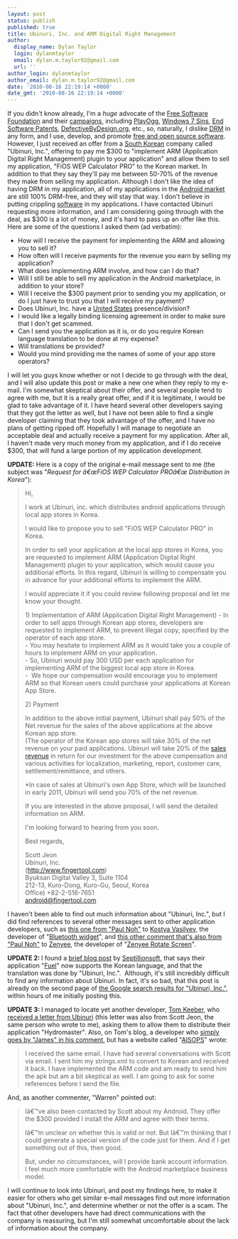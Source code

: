 ```yaml
---
layout: post
status: publish
published: true
title: Ubinuri, Inc. and ARM Digital Right Management
author:
  display_name: Dylan Taylor
  login: dylanmtaylor
  email: dylan.m.taylor92@gmail.com
  url: ''
author_login: dylanmtaylor
author_email: dylan.m.taylor92@gmail.com
date: '2010-08-16 22:19:14 +0000'
date_gmt: '2010-08-16 22:19:14 +0000'
---
```

<p>If you didn't know already, I'm a <em>huge</em> advocate of the <a title="Free Software Foundation" href="http://www.fsf.org/">Free Software Foundation</a> and their <a title="Free Software Foundation Campaigns" href="http://www.fsf.org/campaigns/">campaigns</a>, including <a href="http://playogg.org/">PlayOgg</a>, <a href="http://windows7sins.org/">Windows 7 Sins</a>, <a href="http://endsoftpatents.org/">End Software Patents</a>, <a href="http://defectivebydesign.org/">DefectiveByDesign.org</a>, etc., so, naturally, I dislike <a class="zem_slink" title="Digital rights management" rel="wikipedia" href="http://en.wikipedia.org/wiki/Digital_rights_management">DRM</a> in any form, and I use, develop, and promote <a title="free and open source software on Wikipedia" href="http://en.wikipedia.org/wiki/Free_and_open_source_software">free and open source software</a>. However, I just received an offer from a <a class="zem_slink" title="South Korea" rel="geolocation" href="http://maps.google.com/maps?ll=37.5833333333,127.0&amp;spn=10.0,10.0&amp;q=37.5833333333,127.0%20%28South%20Korea%29&amp;t=h">South Korean</a> company called "Ubinuri, Inc.", offering to pay me $300 to "implement ARM (Application Digital Right Management) plugin to your application" and allow them to sell my application, "FiOS WEP Calculator PRO" to the Korean market. In addition to that they say they'll pay me between 50-70% of the revenue they make from selling my application. Although I don't like the idea of having DRM in my application, all of my applications in the <a class="zem_slink" title="Android Market" rel="homepage" href="http://www.android.com/market/">Android market</a> are still 100% DRM-free, and they will stay that way. I don't believe in putting crippling <a class="zem_slink" title="Computer software" rel="wikipedia" href="http://en.wikipedia.org/wiki/Computer_software">software</a> in my applications. I have contacted Ubinuri requesting more information, and I am considering going through with the deal, as $300 is a lot of money, and it's hard to pass up an offer like this. Here are some of the questions I asked them (ad verbatim):</p>
<ul>
<li>How will I receive the payment for implementing the ARM and allowing you to sell it?</li>
<li>How often will I receive payments for the revenue you earn by selling my application?</li>
<li>What does implementing ARM involve, and how can I do that?</li>
<li>Will I still be able to sell my application in the Android marketplace, in addition to your store?</li>
<li>Will  I receive the $300 payment prior to sending you my application, or do I  just have to trust you that I will receive my payment?</li>
<li>Does Ubinuri, Inc. have a <a class="zem_slink" title="United States" rel="geolocation" href="http://maps.google.com/maps?ll=38.8833333333,-77.0166666667&amp;spn=10.0,10.0&amp;q=38.8833333333,-77.0166666667%20%28United%20States%29&amp;t=h">United States</a> presence/division?</li>
<li>I would like a legally binding licensing agreement in order to make sure that I don't get scammed.</li>
<li>Can I send you the application as it is, or do you require Korean language translation to be done at my expense?</li>
<li>Will translations be provided?</li>
<li>Would you mind providing me the names of some of your app store operators?</li>
</ul>
<p>I will let you guys know whether or not I decide to go through with the deal, and I will also update this post or make a new one when they reply to my e-mail. I'm somewhat skeptical about their offer, and several people tend to agree with me, but it is a really great offer, and if it is legitimate, I would be glad to take advantage of it. I have heard several other developers saying that they got the letter as well, but I have not been able to find a single developer claiming that they took advantage of the offer, and I have no plans of getting ripped off. Hopefully I will manage to negotiate an acceptable deal and actually receive a payment for my application. After all, I haven't made very much money from my application, and if I do receive $300, that will fund a large portion of my application development.</p>
<p><strong>UPDATE:</strong> Here is a copy of the original e-mail message sent to me (the subject was "<em>Request  for â€œFiOS WEP Calculator PROâ€œ Distribution in Korea</em>"):</p>
<blockquote><p>Hi,</p>
<p>I work at Ubinuri, inc. which distributes android applications through local app stores in Korea.</p>
<p>I would like to propose you to sell "FiOS WEP Calculator PRO" in Korea.</p>
<p>In  order to sell your application at the local app stores in Korea, you  are requested to implement ARM (Application Digital Right Management)  plugin to your application, which would cause you additional efforts. In  this regard, Ubinuri is willing to compensate you in advance for your  additional efforts to implement the ARM.</p>
<p>I would appreciate it if you could review following proposal and let me know your thought.</p>
<p>1) Implementation of ARM (Application Digital Right Management) - In order to sell apps through Korean app stores, developers are  requested to implement ARM, to prevent illegal copy, specified by the  operator of each app store.<br />
- You may hesitate to implement ARM as it would take you a couple of hours to implement ARM on your application.<br />
- So, Ubinuri would pay 300 USD per each application for implementing ARM of the biggest local app store in Korea.<br />
-   We hope our compensation would encourage you to implement ARM so that  Korean users could purchase your applications at Korean App Store.</p>
<p>2) Payment</p>
<p>In addition to the above initial payment,  Ubinuri shall pay 50% of the Net revenue for the sales of the above  applications at the above Korean app store.<br />
(The operator of the  Korean app stores will take 30% of the net revenue on your paid  applications. Ubinuri will take 20% of the <a class="zem_slink" title="Revenue" rel="wikinvest" href="http://www.wikinvest.com/metric/Revenue">sales revenue</a> in return for  our investment for the above compensation and various activities for  localization, marketing, report, customer care, settlement/remittance,  and others.</p>
<p>*In case of sales at Ubinuri's own App Store, which will be  launched in early 2011, Ubinuri will send you 70% of the net revenue.</p>
<p>If you are interested in the above proposal, I will send the detailed information on ARM.</p>
<p>I'm looking forward to hearing from you soon.</p>
<p>Best regards,</p>
<p>Scott Jeon<br />
Ubinuri, Inc.<br />
(<a href="http://www.fingertool.com/" target="_blank">http://www.fingertool.com</a>)<br />
Byuksan Digital Valley 3, Suite 1104<br />
212-13, Kuro-Dong, Kuro-Gu, Seoul, Korea<br />
Office) +82-2-516-7651<br />
<a href="mailto:android@fingertool.com" target="_blank">android@fingertool.com</a></p></blockquote>
<p>I haven't been able to find out much information about "Ubinuri, Inc.", but I did find references to several other messages sent to other application developers, such as <a href="http://kmansoft.wordpress.com/about/#comment-17">this one from "Paul Noh"</a> to <a href="http://kmansoft.wordpress.com/">Kostya Vasilyev</a>, the developer of "<a href="http://uk.androlib.com/android.application.org-kman-bluetoothwidget-Dzzm.aspx">Bluetooth widget</a>", and <a href="http://journal.zenyee.com/about-zen/#comment-1154">this other comment that's also from "Paul Noh"</a> to <a href="http://journal.zenyee.com/">Zenyee</a>, the developer of "<a href="http://forum.xda-developers.com/showthread.php?p=3050329#post3050329">Zenyee Rotate Screen</a>".</p>
<p><strong>UPDATE 2: </strong>I found a <a href="http://www.septillionsoft.com/?p=260">brief blog post</a> by <a href="http://www.septillionsoft.com/">Septillionsoft</a>, that says their application "<a href="http://www.septillionsoft.com/?page_id=66">Fuel</a>" now supports the Korean language, and that the translation was done by "Ubinuri, Inc.".  Although, it's still incredibly difficult to find any information about Ubinuri. In fact, it's so bad, that this post is already on the second page of <a href="http://www.google.com/search?client=ubuntu&amp;channel=fs&amp;q=ubinuri%2C+inc&amp;ie=utf-8&amp;oe=utf-8">the Google search results for "Ubinuri, Inc."</a>, within hours of me initially posting this.</p>
<p><strong>UPDATE 3: </strong>I managed to locate yet another developer, <a href="http://www.thetekblog.com/">Tom Keeber</a>, who <a href="http://www.thetekblog.com/?p=163">received a letter from Ubinuri</a> (this letter was also from Scott Jeon, the same person who wrote to me), asking them to allow them to distribute their application "Hydromaster". Also, on Tom's blog, a developer who <a href="http://www.thetekblog.com/?p=163#comment-127">simply goes by "James" in his comment</a>, but has a website called "<a href="http://www.aisops.com/">AISOPS</a>" wrote:</p>
<blockquote><p>I received the same email. I have had several conversations with Scott  via email. I sent him my strings.xml to convert to Korean and received  it back. I have implemented the ARM code and am ready to send him the  apk but am a bit skeptical as well. I am going to ask for some  references before I send the file.</p></blockquote>
<p>And, as another commenter, "Warren" pointed out:</p>
<blockquote><p>Iâ€™ve also been contacted by Scott about my Android.  They offer the $300 provided I install the ARM and agree with their terms.</p>
<p>Iâ€™m unclear on whether this is valid or not.  But Iâ€™m thinking that I  could generate a special version of the code just for them.  And if I  get something out of this, then good.</p>
<p>But, under no circumstances, will I provide bank account information.   I feel much more comfortable with the Android marketplace business  model.</p></blockquote>
<p>I will continue to look into Ubinuri, and post my findings here, to make it easier for others who get similar e-mail messages find out more information about "Ubinuri, Inc.", and determine whether or not the offer is a scam. The fact that other developers have had direct communications with the company is reassuring, but I'm still somewhat uncomfortable about the lack of information about the company.</p>
